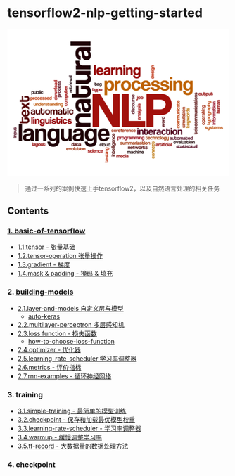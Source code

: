 # tensorflow2-nlp-getting-started

![](./assets/nlp.jpg)

> 通过一系列的案例快速上手tensorflow2，以及自然语言处理的相关任务

## Contents

### [1. basic-of-tensorflow](./1.basic-of-tensorflow)

- [1.1.tensor - 张量基础](./1.basic-of-tensorflow/1.1.tensor.ipynb)
- [1.2.tensor-operation 张量操作](./1.basic-of-tensorflow/1.2.tensor-operation.ipynb)
- [1.3.gradient - 梯度](./1.basic-of-tensorflow/1.3.gradient.ipynb)
- [1.4.mask & padding - 掩码 & 填充](./1.basic-of-tensorflow/1.4.mask.ipynb)

### 2. [building-models](./2.building-models)

- [2.1.layer-and-models 自定义层与模型](./2.building-models/2.1.layer_and_model.ipynb)
    - [auto-keras](./2.building-models/blog.autokeras.md)
- [2.2.multilayer-perceptron 多层感知机](./2.building-models/2.2.multilayer-perceptron.ipynb)
- [2.3.loss function - 损失函数](./2.building-models/2.3.loss.ipynb)
    - [how-to-choose-loss-function](./2.building-models/blog.how-to-choose-loss-function.md)
- [2.4.optimizer - 优化器](./2.building-models/2.4.optimizer.ipynb)
- [2.5.learning_rate_scheduler 学习率调整器](./2.building-models/2.5.learning_rate_scheduler.ipynb)
- [2.6.metrics - 评价指标](./2.building-models/2.6.metrics.ipynb)
- [2.7.rnn-examples - 循环神经网络](./2.building-models/2.7.rnn_examples.ipynb)

### 3. training

- [3.1.simple-training - 最简单的模型训练]()
- [3.2.checkpoint - 保存和加载最优模型权重]()
- [3.3.learning-rate-scheduler - 学习率调整器]()
- [3.4.warmup - 缓慢调整学习率]()
- [3.5.tf-record - 大数据量的数据处理方法]()

### 4. checkpoint

